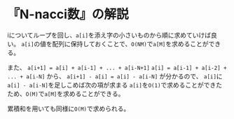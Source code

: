 # 『N-nacci数』の解説

iについてループを回し、`a[i]`を添え字の小さいものから順に求めていけば良い。
`a[i]`の値を配列に保持しておくことで、`O(NM)`で`a[M]`を求めることができる。

また、
`a[i+1] = a[i] + a[i-1] + ... + a[i-N+1]`
`a[i] = a[i-1] + a[i-2] + ... + a[i-N]`
から、
`a[i+1] - a[i] = a[i] - a[i-N]`
が分かるので、
`a[i]`に`a[i] - a[i-N]`を足しこめば次の項が求まる
`a[i]`を`O(1)`で求めることができたため、`O(M)`で`a[M]`を求めることができる。

累積和を用いても同様に`O(M)`で求められる。